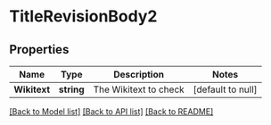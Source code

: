 # TitleRevisionBody2

## Properties
Name | Type | Description | Notes
------------ | ------------- | ------------- | -------------
**Wikitext** | **string** | The Wikitext to check | [default to null]

[[Back to Model list]](../README.md#documentation-for-models) [[Back to API list]](../README.md#documentation-for-api-endpoints) [[Back to README]](../README.md)

